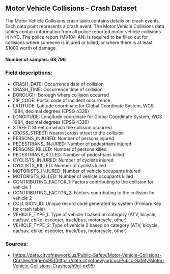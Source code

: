 ## Motor Vehicle Collisions - Crash Dataset

The Motor Vehicle Collisions crash table contains details on crash events. Each data point represents a crash event. The Motor Vehicle Collisions data tables contain information from all police reported motor vehicle collisions in NYC. The police report (MV104-AN) is required to be filled out for collisions where someone is injured or killed, or where there is at least $1000 worth of damage.

#### Number of samples: 68,796

### Field descriptions:

- CRASH_DATE: Occurrence date of collision
- CRASH_TIME: Occurrence time of collision
- BOROUGH: Borough where collision occurred
- ZIP_CODE: Postal code of incident occurrence
- LATITUDE: Latitude coordinate for Global Coordinate System, WGS 1984, decimal degrees (EPSG 4326)
- LONGITUDE: Longitude coordinate for Global Coordinate System, WGS 1984, decimal degrees (EPSG 4326)
- STREET: Street on which the collision occurred
- CROSS_STREET: Nearest cross street to the collision
- PERSONS_INJURED: Number of persons injured
- PEDESTRIANS_INJURED: Number of pedestrians injured
- PERSONS_KILLED: Number of persons killed
- PEDESTRIANS_KILLED: Number of pedestrians  killed
- CYCLISTS_INJURED: Number of cyclists injured
- CYCLISTS_KILLED: Number of cyclists killed
- MOTORISTS_INJURED: Number of vehicle occupants injured
- MOTORISTS_KILLED: Number of vehicle occupants killed
- CONTRIBUTING_FACTOR_1: Factors contributing to the collision for vehicle 1
- CONTRIBUTING_FACTOR_2: Factors contributing to the collision for vehicle 2
- COLLISION_ID: Unique record code generated by system (Primary Key for crash table)
- VEHICLE_TYPE_1: Type of vehicle 1 based on category (ATV, bicycle, car/suv, ebike, escooter, truck/bus, motorcycle, other)
- VEHICLE_TYPE_2: Type of vehicle 2 based on category (ATV, bicycle, car/suv, ebike, escooter, truck/bus, motorcycle, other)

### Sources:

- [https://data.cityofnewyork.us/Public-Safety/Motor-Vehicle-Collisions-Crashes/h9gi-nx95](https://data.cityofnewyork.us/Public-Safety/Motor-Vehicle-Collisions-Crashes/h9gi-nx95)
